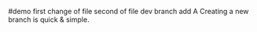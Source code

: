 #demo
first change of file 
second
of file
dev branch add A
Creating a new branch is quick & simple.
